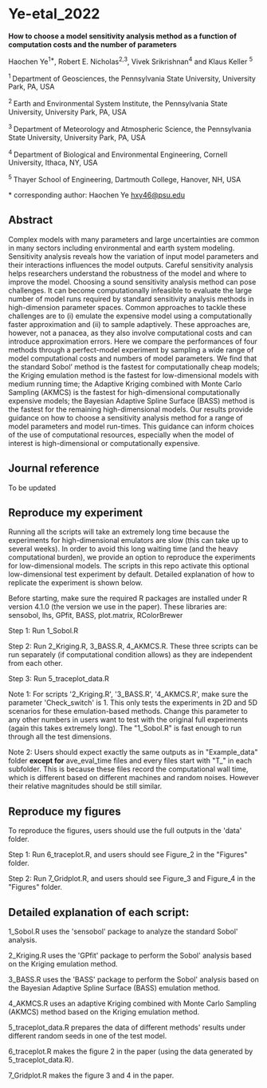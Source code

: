 # Ye-etal_2022

**How to choose a model sensitivity analysis method as a function of computation costs and the number of parameters**

Haochen Ye<sup>1\*</sup>, Robert E. Nicholas<sup>2,3</sup>, Vivek Srikrishnan<sup>4</sup> and Klaus Keller <sup>5</sup>

<sup>1 </sup> Department of Geosciences, the Pennsylvania State University, University Park, PA, USA

<sup>2 </sup> Earth and Environmental System Institute, the Pennsylvania State University, University Park, PA, USA

<sup>3 </sup> Department of Meteorology and Atmospheric Science, the Pennsylvania State University, University Park, PA, USA
  
<sup>4 </sup> Department of Biological and Environmental Engineering, Cornell University, Ithaca, NY, USA
   
<sup>5 </sup> Thayer School of Engineering, Dartmouth College, Hanover, NH, USA
  
\* corresponding author: Haochen Ye hxy46@psu.edu

## Abstract

Complex models with many parameters and large uncertainties are common in many sectors including environmental and earth system modeling. Sensitivity analysis reveals how the variation of input model parameters and their interactions influences the model outputs. Careful sensitivity analysis helps researchers understand the robustness of the model and where to improve the model. Choosing a sound sensitivity analysis method can pose challenges. It can become computationally infeasible to evaluate the large number of model runs required by standard sensitivity analysis methods in high-dimension parameter spaces. Common approaches to tackle these challenges are to (i) emulate the expensive model using a computationally faster approximation and (ii) to sample adaptively. These approaches are, however, not a panacea, as they also involve computational costs and can introduce approximation errors. Here we compare the performances of four methods through a perfect-model experiment by sampling a wide range of model computational costs and numbers of model parameters. We find that the standard Sobol’ method is the fastest for computationally cheap models; the Kriging emulation method is the fastest for low-dimensional models with medium running time; the Adaptive Kriging combined with Monte Carlo Sampling (AKMCS) is the fastest for high-dimensional computationally expensive models; the Bayesian Adaptive Spline Surface (BASS) method is the fastest for the remaining high-dimensional models. Our results provide guidance on how to choose a sensitivity analysis method for a range of model parameters and model run-times. This guidance can inform choices of the use of computational resources, especially when the model of interest is high-dimensional or computationally expensive. 

## Journal reference

To be updated

## Reproduce my experiment

Running all the scripts will take an extremely long time because the experiments for high-dimensional emulators are slow (this can take up to several weeks). In order to avoid this long waiting time (and the heavy computational burden), we provide an option to reproduce the experiments for low-dimensional models. The scripts in this repo activate this optional low-dimensional test experiment by default. Detailed explanation of how to replicate the experiment is shown below.

Before starting, make sure the required R packages are installed under R version 4.1.0 (the version we use in the paper). These libraries are: sensobol, lhs, GPfit, BASS, plot.matrix, RColorBrewer

Step 1: Run 1_Sobol.R

Step 2: Run 2_Kriging.R, 3_BASS.R, 4_AKMCS.R. These three scripts can be run separately (if computational condition allows) as they are independent from each other.

Step 3: Run 5_traceplot_data.R

Note 1: For scripts '2_Kriging.R', '3_BASS.R', '4_AKMCS.R', make sure the parameter 'Check_switch' is 1. This only tests the experiments in 2D and 5D scenarios for these emulation-based methods. Change this parameter to any other numbers in users want to test with the original full experiments (again this takes extremely long). The "1_Sobol.R" is fast enough to run through all the test dimensions.

Note 2: Users should expect exactly the same outputs as in "Example_data" folder **except for** ave_eval_time files and every files start with "T_" in each subfolder. This is because these files record the computational wall time, which is different based on different machines and random noises. However their relative magnitudes should be still similar.

## Reproduce my figures

To reproduce the figures, users should use the full outputs in the 'data' folder. 

Step 1: Run 6_traceplot.R, and users should see Figure_2 in the "Figures" folder.

Step 2: Run 7_Gridplot.R, and users should see Figure_3 and Figure_4 in the "Figures" folder.


## Detailed explanation of each script: 

1_Sobol.R uses the 'sensobol' package to analyze the standard Sobol' analysis.

2_Kriging.R uses the 'GPfit' package to perform the Sobol' analysis based on the Kriging emulation method.

3_BASS.R uses the 'BASS' package to perform the Sobol' analysis based on the Bayesian Adaptive Spline Surface (BASS) emulation method.

4_AKMCS.R uses an adaptive Kriging combined with Monte Carlo Sampling (AKMCS) method based on the Kriging emulation method.

5_traceplot_data.R prepares the data of different methods' results under different random seeds in one of the test model.

6_traceplot.R makes the figure 2 in the paper (using the data generated by 5_traceplot_data.R).

7_Gridplot.R makes the figure 3 and 4 in the paper.


